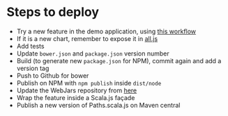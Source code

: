 Steps to deploy
===============

* Try a new feature in the demo application, using [this workflow](https://github.com/andreaferretti/paths-js/wiki/Contributing#workflow)
* If it is a new chart, remember to expose it in [all.js](https://github.com/andreaferretti/paths-js/blob/master/src/all.js)
* Add tests
* Update `bower.json` and `package.json` version number
* Build (to generate new `package.json` for NPM), commit again and add a version tag
* Push to Github for bower
* Publish on NPM  with `npm publish` inside `dist/node`
* Update the WebJars repository from [here](http://www.webjars.org/bower)
* Wrap the feature inside a Scala.js façade
* Publish a new version of Paths.scala.js on Maven central
